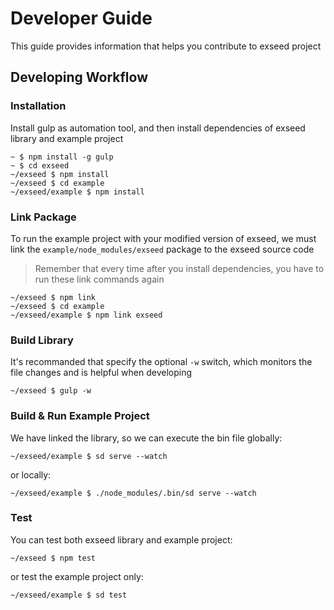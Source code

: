 # Developer Guide

This guide provides information that helps you contribute to exseed project

## Developing Workflow

### Installation

Install gulp as automation tool, and then install dependencies of exseed library and example project

```
~ $ npm install -g gulp
~ $ cd exseed
~/exseed $ npm install
~/exseed $ cd example
~/exseed/example $ npm install
```

### Link Package

To run the example project with your modified version of exseed, we must link the `example/node_modules/exseed` package to the exseed source code

> Remember that every time after you install dependencies, you have to run these link commands again

```
~/exseed $ npm link
~/exseed $ cd example
~/exseed/example $ npm link exseed
```

### Build Library

It's recommanded that specify the optional `-w` switch, which monitors the file changes and is helpful when developing

```
~/exseed $ gulp -w
```

### Build & Run Example Project

We have linked the library, so we can execute the bin file globally:

```
~/exseed/example $ sd serve --watch
```

or locally:

```
~/exseed/example $ ./node_modules/.bin/sd serve --watch
```

### Test

You can test both exseed library and example project:

```
~/exseed $ npm test
```

or test the example project only:

```
~/exseed/example $ sd test
```